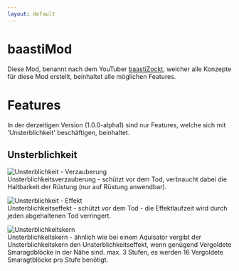 ```yaml
---
layout: default
---
```


# baastiMod

Diese Mod, benannt nach dem YouTuber [baastiZockt](https://www.youtube.com/c/baastiZockt/), welcher alle Konzepte für diese Mod erstellt,
beinhaltet alle möglichen Features.

# Features

In der derzeitigen Version (1.0.0-alpha1) sind nur Features, welche sich mit 'Unsterblichkeit' beschäftigen, beinhaltet.

## Unsterblichkeit

![Unsterblichkeit - Verzauberung](https://img.cheos.dev/baastiMod/ench_undying.png)<br>
Unsterblichkeitsverzauberung - schützt vor dem Tod, verbraucht dabei die Haltbarkeit der Rüstung (nur auf Rüstung anwendbar).

![Unsterblichkeit - Effekt](https://img.cheos.dev/baastiMod/eff_undying.png)<br>
Unsterblichkeitseffekt - schützt vor dem Tod - die Effektlaufzeit wird durch jeden abgehaltenen Tod verringert.

![Unsterblichkeitskern](https://img.cheos.dev/baastiMod/core_undying.png)<br>
Unsterblichkeitskern - ähnlich wie bei einem Aquisator vergibt der Unsterblichkeitskern den Unsterblichkeitseffekt, wenn genügend Vergoldete Smaragdblöcke in der Nähe sind.
max. 3 Stufen, es werden 16 Vergoldete Smaragtblöcke pro Stufe benötigt.
